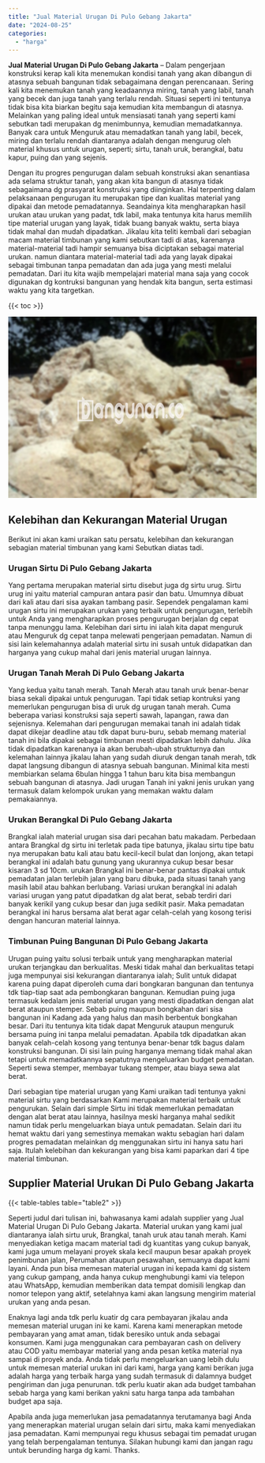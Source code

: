 ```yaml
---
title: "Jual Material Urugan Di Pulo Gebang Jakarta"
date: "2024-08-25"
categories: 
  - "harga"
---
```


**Jual Material Urugan Di Pulo Gebang Jakarta** – Dalam pengerjaan konstruksi kerap kali kita menemukan kondisi tanah yang akan dibangun di atasnya sebuah bangunan tidak sebagaimana dengan perencanaan. Sering kali kita menemukan tanah yang keadaannya miring, tanah yang labil, tanah yang becek dan juga tanah yang terlalu rendah. Situasi seperti ini tentunya tidak bisa kita biarkan begitu saja kemudian kita membangun di atasnya. Melainkan yang paling ideal untuk mensiasati tanah yang seperti kami sebutkan tadi merupakan dg menimbunnya, kemudian memadatkannya. Banyak cara untuk Menguruk atau memadatkan tanah yang labil, becek, miring dan terlalu rendah diantaranya adalah dengan mengurug oleh material khusus untuk urugan, seperti; sirtu, tanah uruk, berangkal, batu kapur, puing dan yang sejenis.

Dengan itu progres pengurugan dalam sebuah konstruksi akan senantiasa ada selama struktur tanah, yang akan kita bangun di atasnya tidak sebagaimana dg prasyarat konstruksi yang diinginkan. Hal terpenting dalam pelaksanaan pengurugan itu merupakan tipe dan kualitas material yang dipakai dan metode pemadatannya. Seandainya kita mengharapkan hasil urukan atau urukan yang padat, tdk labil, maka tentunya kita harus memilih tipe material urugan yang layak, tidak buang banyak waktu, serta biaya tidak mahal dan mudah dipadatkan. Jikalau kita teliti kembali dari sebagian macam material timbunan yang kami sebutkan tadi di atas, karenanya material-material tadi hampir semuanya bisa diciptakan sebagai material urukan. namun diantara material-material tadi ada yang layak dipakai sebagai timbunan tanpa pemadatan dan ada juga yang mesti melalui pemadatan. Dari itu kita wajib mempelajari material mana saja yang cocok digunakan dg kontruksi bangunan yang hendak kita bangun, serta estimasi waktu yang kita targetkan.

{{< toc >}}

![Jual Material Urugan Di Pulo Gebang Jakarta](/images/jual-urugan-28.png)

## Kelebihan dan Kekurangan Material Urugan

Berikut ini akan kami uraikan satu persatu, kelebihan dan kekurangan sebagian material timbunan yang kami Sebutkan diatas tadi.

### Urugan Sirtu Di Pulo Gebang Jakarta

Yang pertama merupakan material sirtu disebut juga dg sirtu urug. Sirtu urug ini yaitu material campuran antara pasir dan batu. Umumnya dibuat dari kali atau dari sisa ayakan tambang pasir. Sependek pengalaman kami urugan sirtu ini merupakan urukan yang terbaik untuk pengurugan, terlebih untuk Anda yang mengharapkan proses pengurugan berjalan dg cepat tanpa menunggu lama. Kelebihan dari sirtu ini ialah kita dapat menguruk atau Menguruk dg cepat tanpa melewati pengerjaan pemadatan. Namun di sisi lain kelemahannya adalah material sirtu ini susah untuk didapatkan dan harganya yang cukup mahal dari jenis material urugan lainnya.

### Urugan Tanah Merah Di Pulo Gebang Jakarta

Yang kedua yaitu tanah merah. Tanah Merah atau tanah uruk benar-benar biasa sekali dipakai untuk pengurugan. Tapi tidak setiap kontruksi yang memerlukan pengurugan bisa di uruk dg urugan tanah merah. Cuma beberapa variasi konstruksi saja seperti sawah, lapangan, rawa dan sejenisnya. Kelemahan dari pengurugan memakai tanah ini adalah tidak dapat dikejar deadline atau tdk dapat buru-buru, sebab memang material tanah ini bila dipakai sebagai timbunan mesti dipadatkan lebih dahulu. Jika tidak dipadatkan karenanya ia akan berubah-ubah strukturnya dan kelemahan lainnya jikalau lahan yang sudah diuruk dengan tanah merah, tdk dapat langsung dibangun di atasnya sebuah bangunan. Minimal kita mesti membiarkan selama 6bulan hingga 1 tahun baru kita bisa membangun sebuah bangunan di atasnya. Jadi urugan Tanah ini yakni jenis urukan yang termasuk dalam kelompok urukan yang memakan waktu dalam pemakaiannya.

### Urukan Berangkal Di Pulo Gebang Jakarta

Brangkal ialah material urugan sisa dari pecahan batu makadam. Perbedaan antara Brangkal dg sirtu ini terletak pada tipe batunya, jikalau sirtu tipe batu nya merupakan batu kali atau batu kecil-kecil bulat dan lonjong, akan tetapi berangkal ini adalah batu gunung yang ukurannya cukup besar besar kisaran 3 sd 10cm. urukan Brangkal ini benar-benar pantas dipakai untuk pemadatan jalan terlebih jalan yang baru dibuka, pada situasi tanah yang masih labil atau bahkan berlubang. Variasi urukan berangkal ini adalah variasi urugan yang patut dipadatkan dg alat berat, sebab terdiri dari banyak kerikil yang cukup besar dan juga sedikit pasir. Maka pemadatan berangkal ini harus bersama alat berat agar celah-celah yang kosong terisi dengan hancuran material lainnya.

### Timbunan Puing Bangunan Di Pulo Gebang Jakarta

Urugan puing yaitu solusi terbaik untuk yang mengharapkan material urukan terjangkau dan berkualitas. Meski tidak mahal dan berkualitas tetapi juga mempunyai sisi kekurangan diantaranya ialah; Sulit untuk didapat karena puing dapat diperoleh cuma dari bongkaran bangunan dan tentunya tdk tiap-tiap saat ada pembongkaran bangunan. Kemudian puing juga termasuk kedalam jenis material urugan yang mesti dipadatkan dengan alat berat ataupun stemper. Sebab puing maupun bongkahan dari sisa bangunan ini Kadang ada yang halus dan masih berbentuk bongkahan besar. Dari itu tentunya kita tidak dapat Menguruk ataupun menguruk bersama puing ini tanpa melalui pemadatan. Apabila tdk dipadatkan akan banyak celah-celah kosong yang tentunya benar-benar tdk bagus dalam konstruksi bangunan. Di sisi lain puing harganya memang tidak mahal akan tetapi untuk memadatkannya sepatutnya mengeluarkan budget pemadatan. Seperti sewa stemper, membayar tukang stemper, atau biaya sewa alat berat.

Dari sebagian tipe material urugan yang Kami uraikan tadi tentunya yakni material sirtu yang berdasarkan Kami merupakan material terbaik untuk pengurukan. Selain dari simple Sirtu ini tidak memerlukan pemadatan dengan alat berat atau lainnya, hasilnya meski harganya mahal sedikit namun tidak perlu mengeluarkan biaya untuk pemadatan. Selain dari itu hemat waktu dari yang semestinya memakan waktu sebagian hari dalam progres pemadatan melainkan dg menggunakan sirtu ini hanya satu hari saja. Itulah kelebihan dan kekurangan yang bisa kami paparkan dari 4 tipe material timbunan.

## Supplier Material Urukan Di Pulo Gebang Jakarta

{{< table-tables table="table2" >}}

Seperti judul dari tulisan ini, bahwasanya kami adalah supplier yang Jual Material Urugan Di Pulo Gebang Jakarta. Material urukan yang kami jual diantaranya ialah sirtu uruk, Brangkal, tanah uruk atau tanah merah. Kami menyediakan ketiga macam material tadi dg kuantitas yang cukup banyak, kami juga umum melayani proyek skala kecil maupun besar apakah proyek penimbunan jalan, Perumahan ataupun pesawahan, semuanya dapat kami layani. Anda pun bisa memesan material urugan ini kepada kami dg sistem yang cukup gampang, anda hanya cukup menghubungi kami via telepon atau WhatsApp, kemudian memberikan data tempat domisili lengkap dan nomor telepon yang aktif, setelahnya kami akan langsung mengirim material urukan yang anda pesan.

Enaknya lagi anda tdk perlu kuatir dg cara pembayaran jikalau anda memesan material urugan ini ke kami. Karena kami menerapkan metode pembayaran yang amat aman, tidak beresiko untuk anda sebagai konsumen. Kami juga menggunakan cara pembayaran cash on delivery atau COD yaitu membayar material yang anda pesan ketika material nya sampai di proyek anda. Anda tidak perlu mengeluarkan uang lebih dulu untuk memesan material urukan ini dari kami, harga yang kami berikan juga adalah harga yang terbaik harga yang sudah termasuk di dalamnya budget pengiriman dan juga penurunan. tdk perlu kuatir akan ada budget tambahan sebab harga yang kami berikan yakni satu harga tanpa ada tambahan budget apa saja.

Apabila anda juga memerlukan jasa pemadatannya terutamanya bagi Anda yang menerapkan material urugan selain dari sirtu, maka kami menyediakan jasa pemadatan. Kami mempunyai regu khusus sebagai tim pemadat urugan yang telah berpengalaman tentunya. Silakan hubungi kami dan jangan ragu untuk berunding harga dg kami. Thanks.
